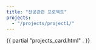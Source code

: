 ```yaml
---
title: "전공관련 프로젝트"
projects:
  - "/projects/project1/"
---
```


{{ partial "projects_card.html" . }}
